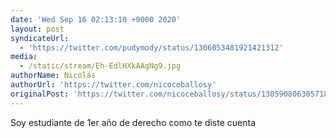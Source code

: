 ```yaml
---
date: 'Wed Sep 16 02:13:10 +0000 2020'
layout: post
syndicateUrl:
  - 'https://twitter.com/pudymody/status/1306053481921421312'
media:
  - /static/stream/Eh-EdlHXkAAgNg9.jpg
authorName: Nicolás
authorUrl: 'https://twitter.com/nicoceballosy'
originalPost: 'https://twitter.com/nicoceballosy/status/1305908063057182720'
---
```

Soy estudiante de 1er año de derecho como te diste cuenta 